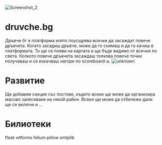 ![Screenshot_2](https://user-images.githubusercontent.com/54147006/111058376-43f92500-849f-11eb-8108-b7ade084c55d.png)
# druvche.bg
Дръвче бг е платформа която поусщрява всички да засаждат повече дръвчета. Когато засадиш дръвче, може да го снимаш и да го качиш в платформата. То ще се появи на картата и ще бъде видимо от всички по света. Колкото повече дръвчета засаждаш толкова повече точки получаваш и се изкачваш нагоре по scoreboard-а.
![unknown](https://user-images.githubusercontent.com/54147006/111058390-6e4ae280-849f-11eb-87bc-9afc39a435b0.png)

# Развитие
Ще добавим секция със постове, където всеки ще може да организира масово залесяване на някой район. Всеки ще може да отбележи дали ще се включи и ...


# Билиотеки
  flask
  wtforms 
  folium
  pillow
  smtplib

